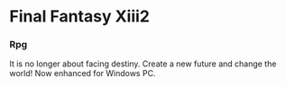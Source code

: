 # Final Fantasy Xiii2

### Rpg

It is no longer about facing destiny. Create a new future and change the world! Now enhanced for Windows PC.